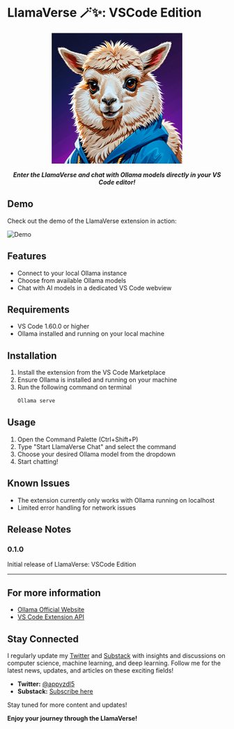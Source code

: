 # LlamaVerse 🪄✨: VSCode Edition

<p align="center">
  <img src="./pic/LlamaVerse.png" alt="LlamaVerse" width="300"/>
</p>

<p align="center">
  <b><i>Enter the LlamaVerse and chat with Ollama models directly in your VS Code editor!</i></b>
</p>


## Demo

Check out the demo of the LlamaVerse extension in action:

![Demo](./pic/output.gif)

## Features

- Connect to your local Ollama instance
- Choose from available Ollama models
- Chat with AI models in a dedicated VS Code webview

## Requirements

- VS Code 1.60.0 or higher
- Ollama installed and running on your local machine

## Installation

1. Install the extension from the VS Code Marketplace
2. Ensure Ollama is installed and running on your machine
3. Run the following command on terminal
   ```bash
   Ollama serve
   ```

## Usage

1. Open the Command Palette (Ctrl+Shift+P)
2. Type "Start LlamaVerse Chat" and select the command
3. Choose your desired Ollama model from the dropdown
4. Start chatting!

## Known Issues

- The extension currently only works with Ollama running on localhost
- Limited error handling for network issues

## Release Notes

### 0.1.0

Initial release of LlamaVerse: VSCode Edition

---

## For more information

* [Ollama Official Website](https://ollama.ai/)
* [VS Code Extension API](https://code.visualstudio.com/api)

## Stay Connected

I regularly update my [Twitter](https://twitter.com/appyzdl5) and [Substack](https://appyzdl5.substack.com/) with insights and discussions on computer science, machine learning, and deep learning. Follow me for the latest news, updates, and articles on these exciting fields!

- **Twitter:** [@appyzdl5](https://twitter.com/appyzdl5)
- **Substack:** [Subscribe here](https://appyzdl5.substack.com/)

Stay tuned for more content and updates!


**Enjoy your journey through the LlamaVerse!**